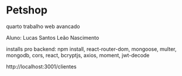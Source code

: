 # Petshop
 quarto trabalho web avancado

Aluno: Lucas Santos Leão Nascimento

installs pro backend: npm install, react-router-dom, mongoose, multer, mongodb, cors, react, bcryptjs, axios, moment, jwt-decode

http://localhost:3001/clientes